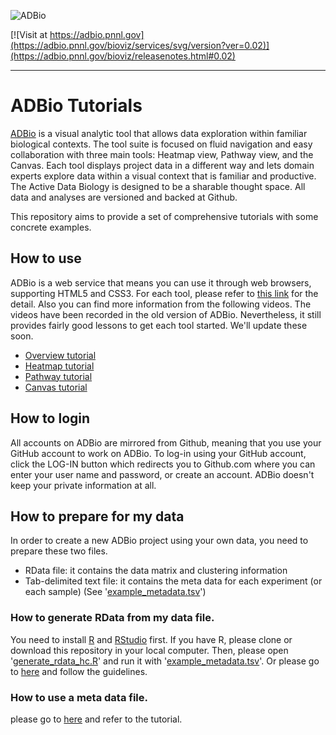 ![ADBio][adbio-logo]

[![Visit at https://adbio.pnnl.gov](https://adbio.pnnl.gov/bioviz/services/svg/version?ver=0.02)](https://adbio.pnnl.gov/bioviz/releasenotes.html#0.02)

------

# ADBio Tutorials

[ADBio](https://adbio.pnnl.gov) is a visual analytic tool that allows data exploration within familiar biological contexts. The tool suite is focused on fluid navigation and easy collaboration with three main tools: Heatmap view, Pathway view, and the Canvas. Each tool displays project data in a different way and lets domain experts explore data within a visual context that is familiar and productive. The Active Data Biology is designed to be a sharable thought space. All data and analyses are versioned and backed at Github.

This repository aims to provide a set of comprehensive tutorials with some concrete examples.

## How to use
ADBio is a web service that means you can use it through web browsers, supporting HTML5 and CSS3. For each tool, please refer to [this link](https://adbio.pnnl.gov/bioviz/FAQ.html) for the detail. Also you can find more information from the following videos. The videos have been recorded in the old version of ADBio. Nevertheless, it still provides fairly good lessons to get each tool started. We'll update these soon.

* [Overview tutorial](https://youtu.be/lM12rP0Gl9Y?list=PLdW5J6qhxuwCJIJSUcxRroYEbpOQKEeL3)
* [Heatmap tutorial](https://youtu.be/uB0eV5jp_vA?list=PLdW5J6qhxuwCJIJSUcxRroYEbpOQKEeL3)
* [Pathway tutorial](https://youtu.be/9i2ijlmKcIg?list=PLdW5J6qhxuwCJIJSUcxRroYEbpOQKEeL3)
* [Canvas tutorial](https://youtu.be/_51_mypq_j0?list=PLdW5J6qhxuwCJIJSUcxRroYEbpOQKEeL3)

## How to login
All accounts on ADBio are mirrored from Github, meaning that you use your GitHub account to work on ADBio. To log-in using your GitHub account, click the LOG-IN button which redirects you to Github.com where you can enter your user name and password, or create an account. ADBio doesn't keep your private information at all.

## How to prepare for my data
In order to create a new ADBio project using your own data, you need to prepare these two files.

* RData file: it contains the data matrix and clustering information
* Tab-delimited text file: it contains the meta data for each experiment (or each sample)  (See '[example_metadata.tsv](https://github.com/ActiveDataBio/adbio_tutorial/blob/master/example_metadata.tsv)')

### How to generate RData from my data file.
You need to install [R](https://cran.r-project.org/) and [RStudio](https://www.rstudio.com/products/rstudio/download/) first. If you have R, please clone or download this repository in your local computer. Then, please open '[generate_rdata_hc.R](https://github.com/ActiveDataBio/adbio_tutorial/blob/master/generate_rdata_hc.R)' and run it with '[example_metadata.tsv](https://github.com/ActiveDataBio/adbio_tutorial/blob/master/example_metadata.tsv)'. Or please go to [here](https://github.com/ActiveDataBio/adbio_tutorial/blob/master/tutorial_1_generate_rdata.ipynb) and follow the guidelines.

### How to use a meta data file.
please go to [here](https://github.com/ActiveDataBio/adbio_tutorial/blob/master/tutorial_2_metadata.ipynb) and refer to the tutorial.

<!--
## How to upload my data
with some pictures
* Go to 'myproject' page
* Click the 'Create' tab
How to fill in the forms
How to assign tests
Bug reports
-->

[adbio-logo]:https://adbio.pnnl.gov/bioviz/images/activeData-biglogo.png
